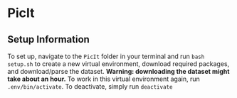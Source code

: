 # PicIt
## Setup Information
To set up, navigate to the `PicIt` folder in your terminal and run `bash setup.sh` to create a new virtual environment, download required packages, and download/parse the dataset. **Warning: downloading the dataset might take about an hour.** To work in this virtual environment again, run `.env/bin/activate`. To deactivate, simply run `deactivate`
